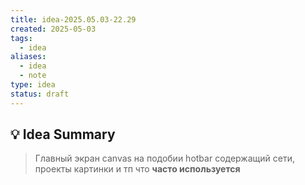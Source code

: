 ```yaml
---
title: idea-2025.05.03-22.29
created: 2025-05-03
tags:
  - idea
aliases:
  - idea
  - note
type: idea
status: draft
---
```


## 💡 Idea Summary

> Главный экран canvas на подобии hotbar содержащий сети, проекты картинки и тп что **часто используется** 
